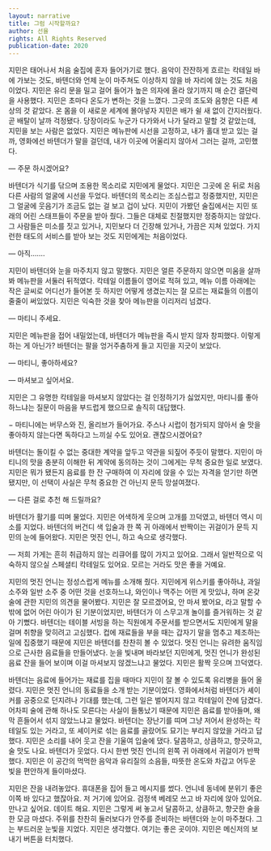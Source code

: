 ```yaml
---
layout: narrative
title: 그럼 시작할까요?
author: 선율
rights: All Rights Reserved
publication-date: 2020
---
```


지민은 태어나서 처음 술집에 혼자 들어가기로 했다. 음악이 잔잔하게 흐르는 칵테일 바에 가보는 것도, 바텐더와 언제 눈이 마주쳐도 이상하지 않을 바 자리에 앉는 것도 처음이었다. 지민은 유리 문을 밀고 걸어 들어가 높은 의자에 올라 앉기까지 매 순간 결단력을 사용했다. 지민은 초마다 온도가 변하는 것을 느꼈다. 그곳의 조도와 음향은 다른 세상의 것 같았다. 온 몸을 이 새로운 세계에 몰아넣자 지민은 배가 쉴 새 없이 간지러웠다. 곧 배탈이 날까 걱정됐다. 당장이라도 누군가 다가와서 나가 달라고 말할 것 같았는데, 지민을 보는 사람은 없었다. 지민은 메뉴판에 시선을 고정하고, 내가 홀대 받고 있는 걸까, 영화에선 바텐더가 말을 걸던데, 내가 이곳에 어울리지 않아서 그러는 걸까, 고민했다.

&mdash;	주문 하시겠어요?

바텐더가 식기를 닦으며 조용한 목소리로 지민에게 물었다. 지민은 그곳에 온 뒤로 처음 다른 사람의 얼굴에 시선을 두었다. 바텐더의 목소리는 조심스럽고 정중했지만, 지민은 그 얼굴에 웃음기가 조금도 없는 걸 보고 겁이 났다. 지민이 가봤던 술집에서는 지민 또래의 어린 스태프들이 주문을 받아 줬다. 그들은 대체로 친절했지만 정중하지는 않았다. 그 사람들은 미소를 짓고 있거나, 지민보다 더 긴장해 있거나, 가끔은 지쳐 있었다. 가지런한 태도의 서비스를 받아 보는 것도 지민에게는 처음이었다.

&mdash;	아직…….

지민이 바텐더와 눈을 마주치지 않고 말했다. 지민은 얼른 주문하지 않으면 미움을 살까 봐 메뉴판을 서둘러 뒤적였다. 칵테일 이름들이 영어로 적혀 있고, 메뉴 이름 아래에는 작은 글씨로 어디선가 들어본 듯 하지만 어떻게 생겼는지는 잘 모르는 재료들의 이름이 줄줄이 써있었다. 지민은 익숙한 것을 찾아 메뉴판을 이리저리 넘겼다.

&mdash;	마티니 주세요.

지민은 메뉴판을 접어 내밀었는데, 바텐더가 메뉴판을 즉시 받지 않자 창피했다. 이렇게 하는 게 아닌가? 바텐더는 팔을 엉거주춤하게 들고 지민을 지긋이 보았다.

&mdash;	마티니, 좋아하세요?

&mdash;	마셔보고 싶어서요.

지민은 그 유명한 칵테일을 마셔보지 않았다는 걸 인정하기가 싫었지만, 마티니를 좋아하느냐는 질문이 마음을 부드럽게 했으므로 솔직히 대답했다.

&minus;	마티니에는 버무스와 진, 올리브가 들어가요. 주스나 시럽이 첨가되지 않아서 술 맛을 좋아하지 않는다면 독하다고 느끼실 수도 있어요. 괜찮으시겠어요?

바텐더는 돌이킬 수 없는 중대한 계약을 앞두고 약관을 되짚어 주듯이 말했다. 지민이 마티니의 맛을 충분히 이해한 뒤 계약에 동의하는 것이 그에게는 무척 중요한 일로 보였다. 지민은 뭐가 됐든지 음료를 한 잔 구매하여 이 자리에 앉을 수 있는 자격을 얻기만 하면 됐지만, 이 선택이 사실은 무척 중요한 건 아닌지 문득 망설여졌다.

&mdash; 다른 걸로 추천 해 드릴까요?

바텐더가 활기를 띠며 물었다. 지민은 어색하게 웃으며 고개를 끄덕였고, 바텐더 역시 미소를 지었다. 바텐더의 버건디 색 입술과 한 쪽 귀 아래에서 반짝이는 귀걸이가 문득 지민의 눈에 들어왔다. 지민은 멋진 언니, 하고 속으로 생각했다.

&mdash;	저희 가게는 흔히 취급하지 않는 리큐어를 많이 가지고 있어요. 그래서 일반적으로 익숙하지 않으실 스페셜티 칵테일도 있어요. 모르는 거라도 맛은 좋을 거예요.

지민의 멋진 언니는 정성스럽게 메뉴를 소개해 줬다. 지민에게 위스키를 좋아하냐, 과일 소주와 일반 소주 중 어떤 것을 선호하느냐, 와인이나 맥주는 어떤 게 맛있냐, 하며 온갖 술에 관한 지민의 의견을 물어봤다. 지민은 잘 모르겠어요, 안 마셔 봤어요, 라고 말할 수밖에 없어 어린 아이가 된 기분이었지만, 바텐더가 이 스무고개 놀이를 즐거워하는 것 같아 기뻤다. 바텐더는 테이블 서빙을 하는 직원에게 주문서를 받으면서도 지민에게 말을 걸며 취향을 맞히려고 고심했다. 컵에 재료들을 부을 때는 갑자기 말을 멈추고 제조하는 일에 집중했기 때문에 지민은 바텐더를 찬찬히 볼 수 있었다. 멋진 언니는 유려한 움직임으로 근사한 음료들을 만들어냈다. 눈을 빛내며 바라보던 지민에게, 멋진 언니가 완성된 음료 잔을 들어 보이며 이걸 마셔보지 않겠느냐고 물었다. 지민은 활짝 웃으며 끄덕였다.

바텐더는 음료에 들어가는 재료를 집을 때마다 지민이 잘 볼 수 있도록 유리병을 들어 올렸다. 지민은 멋진 언니의 동료들을 소개 받는 기분이었다. 영화에서처럼 바텐더가 셰이커를 공중으로 던지려나 기대를 했는데, 그런 일은 벌어지지 않고 칵테일이 잔에 담겼다. 어차피 술에 관해 하나도 모른다는 사실이 들통났기 때문에 지민은 음료를 받아들며, 왜 막 흔들어서 섞지 않았느냐고 물었다. 바텐더는 장난기를 띠며 그냥 저어서 완성하는 칵테일도 있는 거라고, 또 셰이커로 섞는 음료를 골랐어도 묘기는 부리지 않았을 거라고 답했다. 지민은 소리를 내어 웃고 잔을 기울여 입술에 댔다. 달콤하고, 상큼하고, 향긋하고, 술 맛도 나요. 바텐더가 웃었다. 다시 한번 멋진 언니의 왼쪽 귀 아래에서 귀걸이가 반짝 했다. 지민은 이 공간의 먹먹한 음악과 유리질의 소음들, 따뜻한 온도와 차갑고 어두운 빛을 편안하게 들이마셨다.

지민은 잔을 내려놓았다. 휴대폰을 집어 들고 메시지를 썼다. 언니네 동네에 분위기 좋은 이쪽 바 있다고 했잖아요. 저 거기에 있어요. 검정색 베레모 쓰고 바 자리에 앉아 있어요. 만나고 싶어요. 데이트 해요. 지민은 그렇게 써 놓고서 달콤하고, 상큼하고, 향긋한 술을 한 모금 마셨다. 주위를 찬찬히 둘러보다가 안주를 준비하는 바텐더와 눈이 마주쳤다. 그는 부드러운 눈빛을 지었다. 지민은 생각했다. 여기는 좋은 곳이야. 지민은 메신저의 보내기 버튼을 터치했다.
